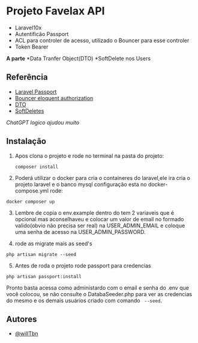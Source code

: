 # Projeto Favelax API

* Laravel10x
* Autentificão Passport
* ACL para controler de acesso, utilizado o Bouncer para esse controler
* Token Bearer

**A parte**
*Data Tranfer Object(DTO)
*SoftDelete nos Users

## Referência

 - [Laravel Passport](https://laravel.com/docs/10.x/passport#main-content)
 - [Bouncer eloquent authorization](https://github.com/JosephSilber/bouncer#customizing-bouncers-scope)
 - [DTO](https://dev.to/emrancu/data-transfer-object-dto-in-laravel-5apa)
 - [SoftDeletes](https://laravel.com/docs/10.x/eloquent#soft-deleting)

 _*ChatGPT logico ajudou muito*_



## Instalação
1. Apos clona o projeto e rode no terminal na pasta do projeto:

    ```
    composer install
    ```
2. Poderá utilizar o docker para cria o containeres do laravel,ele ira cria o projeto laravel e o banco mysql
configuração esta no docker-compose.yml
rode: 

```
docker composer up 
```

3. Lembre de copia o env.example dentro do tem 2 variaveis que é opcional mas aconselhaveu e colocar um valor de email no formado valido(obvio não precisa ser real) na USER_ADMIN_EMAIL e coloque uma senha de acesso na USER_ADMIN_PASSWORD.

4. rode as migrate mais as seed's

```
php artisan migrate --seed
````

5. Antes de roda o projeto rode passport para credencias 

``` 
php artisan passport:install  
```

Pronto basta acessa como administardo com o email e senha do .env que você colocou, se não consulte o DatabaSeeder.php para ver as credencias do mesmo e os demais usuários criado com comando `` --seed``.
    
## Autores

- [@willTbn](https://github.com/WillTbn)

